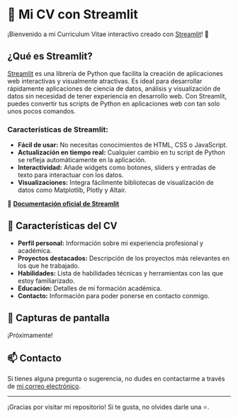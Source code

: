 # 🚀 Mi CV con Streamlit

¡Bienvenido a mi Curriculum Vitae interactivo creado con [Streamlit](https://streamlit.io/)! 🌟

## ¿Qué es Streamlit?

[Streamlit](https://streamlit.io/) es una librería de Python que facilita la creación de aplicaciones web interactivas y visualmente atractivas. Es ideal para desarrollar rápidamente aplicaciones de ciencia de datos, análisis y visualización de datos sin necesidad de tener experiencia en desarrollo web. Con Streamlit, puedes convertir tus scripts de Python en aplicaciones web con tan solo unos pocos comandos.

### Características de Streamlit:
- **Fácil de usar:** No necesitas conocimientos de HTML, CSS o JavaScript.
- **Actualización en tiempo real:** Cualquier cambio en tu script de Python se refleja automáticamente en la aplicación.
- **Interactividad:** Añade widgets como botones, sliders y entradas de texto para interactuar con los datos.
- **Visualizaciones:** Integra fácilmente bibliotecas de visualización de datos como Matplotlib, Plotly y Altair.

📄 **[Documentación oficial de Streamlit](https://docs.streamlit.io/)**



## 🌟 Características del CV

- **Perfil personal:** Información sobre mi experiencia profesional y académica.
- **Proyectos destacados:** Descripción de los proyectos más relevantes en los que he trabajado.
- **Habilidades:** Lista de habilidades técnicas y herramientas con las que estoy familiarizado.
- **Educación:** Detalles de mi formación académica.
- **Contacto:** Información para poder ponerse en contacto conmigo.

## 🎨 Capturas de pantalla

¡Próximamente!

## 📫 Contacto

Si tienes alguna pregunta o sugerencia, no dudes en contactarme a través de [mi correo electrónico](mailto:tucorreo@example.com).

---

¡Gracias por visitar mi repositorio! Si te gusta, no olvides darle una ⭐️.
